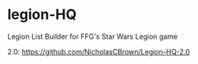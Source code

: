 # legion-HQ

Legion List Builder for FFG's Star Wars Legion game


2.0: https://github.com/NicholasCBrown/Legion-HQ-2.0
